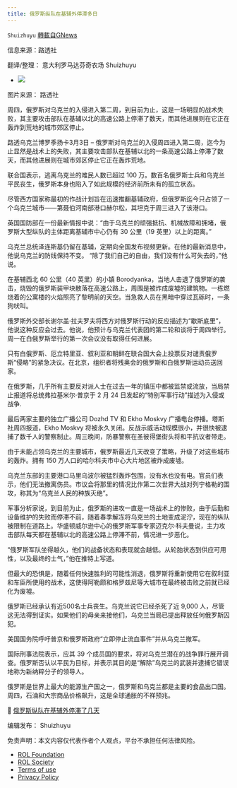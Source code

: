 ```yaml
---
title: 俄罗斯纵队在基辅外停滞多日
---
```

`Shuizhuyu` [轉載自GNews](https://gnews.org/zh-hans/2099798/)

信息来源：路透社

翻译/整理： 意大利罗马达芬奇农场 Shuizhuyu

- ![](https://assets.gnews.org/wp-content/uploads/2022/03/CPA2WX6EURN7ZI3QEAS7KW4AMA.jpg)


图片来源： 路透社

周四，俄罗斯对乌克兰的入侵进入第二周，到目前为止，这是一场明显的战术失败，其主要攻击部队在基辅以北的高速公路上停滞了数天，而其他进展则在它正在轰炸到荒地的城市郊区停止。

路透乌克兰博罗季扬卡3月3日 – 俄罗斯对乌克兰的入侵周四进入第二周，迄今为止显然是战术上的失败，其主要攻击部队在基辅以北的一条高速公路上停滞了数天，而其他进展则在城市郊区停止它正在轰炸荒地。

联合国表示，逃离乌克兰的难民人数已超过 100 万。数百名俄罗斯士兵和乌克兰平民丧生，俄罗斯本身也陷入了如此规模的经济前所未有的孤立状态。

尽管西方国家称最初的作战计划旨在迅速推翻基辅政府，但俄罗斯迄今只占领了一个乌克兰城市——第聂伯河南部港口赫尔松，其坦克于周三进入了该港口。

英国国防部在一份最新情报中说：“由于乌克兰的顽强抵抗、机械故障和拥堵，俄罗斯大型纵队的主体距离基辅市中心仍有 30 公里（19 英里）以上的距离。”

乌克兰总统泽连斯基仍留在基辅，定期向全国发布视频更新。在他的最新消息中，他说乌克兰的防线保持不变。 “除了我们自己的自由，我们没有什么可失去的，”他说。

在基辅西北 60 公里（40 英里）的小镇 Borodyanka，当地人击退了俄罗斯的袭击，烧毁的俄罗斯装甲块散落在高速公路上，周围是被炸成废墟的建筑物。一栋燃烧着的公寓楼的火焰照亮了黎明前的天空。当急救人员在黑暗中穿过瓦砾时，一条狗吠叫。

俄罗斯外交部长谢尔盖·拉夫罗夫将西方对俄罗斯行动的反应描述为“歇斯底里”，他说这种反应会过去。他说，他预计与乌克兰代表团的第二轮和谈将于周四举行。周一在白俄罗斯举行的第一次会议没有取得任何进展。

只有白俄罗斯、厄立特里亚、叙利亚和朝鲜在联合国大会上投票反对谴责俄罗斯“侵略”的紧急决议。在北京，组织者将残奥会的俄罗斯和白俄罗斯运动员送回家。

在俄罗斯，几乎所有主要反对派人士在过去一年的镇压中都被监禁或流放，当局禁止报道将总统弗拉基米尔·普京于 2 月 24 日发起的“特别军事行动”描述为入侵或战争.

最后两家主要的独立广播公司 Dozhd TV 和 Ekho Moskvy 广播电台停播。塔斯社周四报道，Ekho Moskvy 将被永久关闭。反战示威活动规模很小，并很快被逮捕了数千人的警察制止。周三晚间，防暴警察在圣彼得堡街头将和平抗议者带走。

由于未能占领乌克兰的主要城市，俄罗斯最近几天改变了策略，升级了对这些城市的轰炸。拥有 150 万人口的哈尔科夫市中心大片地区被炸成废墟。

乌克兰东部的主要港口马里乌波尔被猛烈轰炸包围，没有水也没有电。官员们表示，他们无法撤离伤员。市议会将那里的情况比作第二次世界大战对列宁格勒的围攻，称其为“乌克兰人民的种族灭绝”。

军事分析家说，到目前为止，俄罗斯的进攻一直是一场战术上的惨败，由于后勤和设备维护的失败而停滞不前，随着春季解冻将乌克兰的土地变成泥泞，现在的纵队被限制在道路上。华盛顿威尔逊中心的俄罗斯军事专家迈克尔·科夫曼说，主力攻击部队每天都在基辅以北的高速公路上停滞不前，情况进一步恶化。

“俄罗斯军队坐得越久，他们的战备状态和表现就会越低。从轮胎状态到供应可用性，以及最终的士气，”他在推特上写道。

但最大的恐惧是，随着任何快速胜利的可能性消退，俄罗斯将重新使用它在叙利亚和车臣所使用的战术，这使得阿勒颇和格罗兹尼等大城市在最终被击败之前就已经化为废墟。

俄罗斯已经承认有近500名士兵丧生。乌克兰说它已经杀死了近 9,000 人，尽管这无法得到证实。如果他们的母亲来接他们，乌克兰当局已提出释放任何俄罗斯囚犯。

美国国务院呼吁普京和俄罗斯政府“立即停止流血事件”并从乌克兰撤军。

国际刑事法院表示，应其 39 个成员国的要求，将对乌克兰潜在的战争罪行展开调查。俄罗斯否认以平民为目标，并表示其目的是“解除”乌克兰的武装并逮捕它错误地称为新纳粹分子的领导人。

俄罗斯是世界上最大的能源生产国之一，俄罗斯和乌克兰都是主要的食品出口国。周四，石油和大宗商品价格飙升，这是全球通胀​​的不祥预兆。

🔗 [俄罗斯纵队在基辅外停滞了几天](https://www.reuters.com/breakingviews/chinas-belt-road-strafed-by-vladimir-putin-2022-03-03/)

编辑发布： Shuizhuyu



 

免责声明：本文内容仅代表作者个人观点，平台不承担任何法律风险。

- [ROL Foundation](https://rolfoundation.org/)
- [ROL Society](https://rolsociety.org/)
- [Terms of use](https://gnews.org/terms-of-use-3/)
- [Privacy Policy](https://gnews.org/privacy-policy/)

